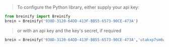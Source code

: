 <blockquote class="lang-specific python">
<p>To configure the Python library, either supply your api key:</p>
</blockquote>

>
```python
from breinify import Breinify
brein = Breinify('938D-3120-64DD-413F-BB55-6573-90CE-473A')
```

<blockquote class="lang-specific python">
<p>or with an api key and the key's secret, if required</p>
</blockquote>

>
```python
brein = Breinify('938D-3120-64DD-413F-BB55-6573-90CE-473A','utakxp7sm6weo5gvk7cytw==')
```